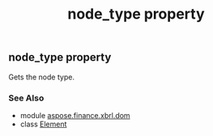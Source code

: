﻿---
title: node_type property
second_title: Aspose.Finance for Python via .NET API References
description: 
type: docs
weight: 310
url: /python-net/aspose.finance.xbrl.dom/element/node_type/
is_root: false
---

## node_type property


Gets the node type.

### See Also
* module [aspose.finance.xbrl.dom](../../)
* class [Element](/finance/python-net/aspose.finance.xbrl.dom/element)
